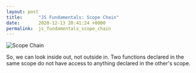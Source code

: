 ```yaml
---
layout: post
title:      "JS Fundamentals: Scope Chain"
date:       2020-12-13 20:41:24 +0000
permalink:  js_fundamentals_scope_chain
---
```



![Scope Chain](https://user-images.githubusercontent.com/38739923/102023131-53aa8580-3d59-11eb-849d-18e54a5feb7a.png)

So, we can look inside out, not outside in. Two functions declared in the same scope do not have access to anything declared in the other's scope.



